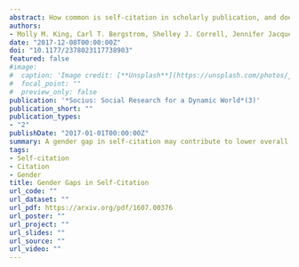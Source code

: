 ```yaml
---
abstract: How common is self-citation in scholarly publication, and does the practice vary by gender? Using novel methods and a data set of 1.5 million research papers in the scholarly database JSTOR published between 1779 and 2011, the authors find that nearly 10 percent of references are self-citations by a paper's authors. The findings also show that between 1779 and 2011, men cited their own papers 56 percent more than did women. In the last two decades of data, men self-cited 70 percent more than women. Women are also more than 10 percentage points more likely than men to not cite their own previous work at all. While these patterns could result from differences in the number of papers that men and women authors have published rather than gender-specific patterns of self-citation behavior, this gender gap in self-citation rates has remained stable over the last 50 years, despite increased representation of women in academia. The authors break down self-citation patterns by academic field and number of authors and comment on potential mechanisms behind these observations. These findings have important implications for scholarly visibility and cumulative advantage in academic careers.
authors:
- Molly M. King, Carl T. Bergstrom, Shelley J. Correll, Jennifer Jacquet, Jevin D. West
date: "2017-12-08T00:00:00Z"
doi: "10.1177/2378023117738903"
featured: false
#image:
#  caption: 'Image credit: [**Unsplash**](https://unsplash.com/photos/jdD8gXaTZsc)'
#  focal_point: ""
#  preview_only: false
publication: '*Socius: Social Research for a Dynamic World*(3)'
publication_short: ""
publication_types:
- "2"
publishDate: "2017-01-01T00:00:00Z"
summary: A gender gap in self-citation may contribute to lower overall citation rates in female-authored journal articles.
tags:
- Self-citation
- Citation
- Gender
title: Gender Gaps in Self-Citation
url_code: ""
url_dataset: ""
url_pdf: https://arxiv.org/pdf/1607.00376
url_poster: ""
url_project: ""
url_slides: ""
url_source: ""
url_video: ""
---
```

